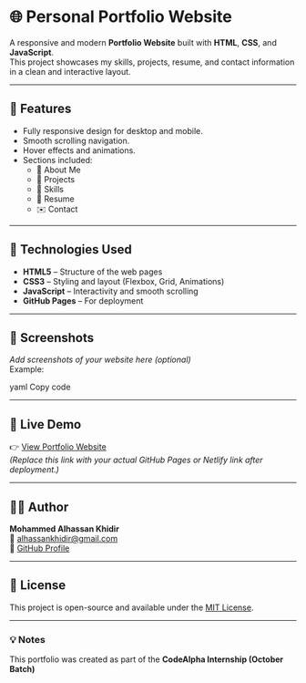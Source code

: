 # 🌐 Personal Portfolio Website

A responsive and modern **Portfolio Website** built with **HTML**, **CSS**, and **JavaScript**.  
This project showcases my skills, projects, resume, and contact information in a clean and interactive layout.

---

## 🧠 Features

- Fully responsive design for desktop and mobile.
- Smooth scrolling navigation.
- Hover effects and animations.
- Sections included:
  - 🧍 About Me
  - 💼 Projects
  - 🧰 Skills
  - 📄 Resume
  - ✉️ Contact

---

## 🚀 Technologies Used

- **HTML5** – Structure of the web pages  
- **CSS3** – Styling and layout (Flexbox, Grid, Animations)  
- **JavaScript** – Interactivity and smooth scrolling  
- **GitHub Pages** – For deployment

---

## 📸 Screenshots

_Add screenshots of your website here (optional)_  
Example:

yaml
Copy code

---

## 🔗 Live Demo

👉 [View Portfolio Website](https://eaglespy18.github.io/Portfolio)  
*(Replace this link with your actual GitHub Pages or Netlify link after deployment.)*

---

## 🧑‍💻 Author

**Mohammed Alhassan Khidir**  
📧 [alhassankhidir@gmail.com](mailto:alhassankhidir@gmail.com)  
🔗 [GitHub Profile](https://github.com/eaglespy18)

---

## 📝 License

This project is open-source and available under the [MIT License](LICENSE).

---

### 💡 Notes

This portfolio was created as part of the **CodeAlpha Internship (October Batch)**